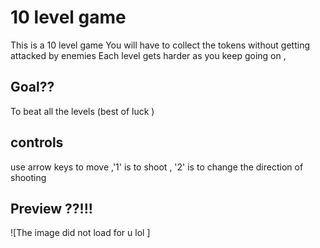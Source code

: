 # 10 level game 

This is a 10 level game 
You will have to collect the tokens without getting attacked by enemies 
Each level gets harder as you keep going on ,
 
## Goal??
To beat all the levels (best of luck )

## controls 
use arrow keys to move 
,'1' is to shoot ,
'2' is to change the direction of shooting 

## Preview ??!!!  

![The image did not load for u lol ] 
